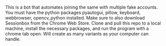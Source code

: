 This is a bot that automates joining the same with multiple fake accounts. 
You must have the python packages pyautogui, pillow, keyboard, webbrowser, opencv_python installed.
Make sure to also download Sessionbox from the Chrome Web Store.
Clone and pull this repo to a local machine, install the necessary packages, and run the program with a chrome tab open.
Will create as many variants as your computer can handle.
